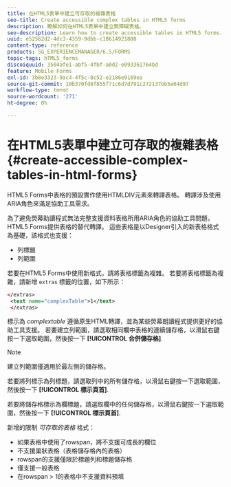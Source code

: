 ```yaml
---
title: 在HTML5表單中建立可存取的複雜表格
seo-title: Create accessible complex tables in HTML5 forms
description: 瞭解如何在HTML5表單中建立無障礙表格。
seo-description: Learn how to create accessible tables in HTML5 forms.
uuid: e52562d2-4dc3-4359-9dbb-c18614921808
content-type: reference
products: SG_EXPERIENCEMANAGER/6.5/FORMS
topic-tags: hTML5_forms
discoiquuid: 3504afe1-abf5-4fbf-a0d2-e093361764bd
feature: Mobile Forms
exl-id: 3b8e3323-9ac4-4f5c-8c52-e2186e9169ea
source-git-commit: 10b370fd8f855f71c6d7d791c272137bb5e04d97
workflow-type: tm+mt
source-wordcount: '271'
ht-degree: 0%

---
```


# 在HTML5表單中建立可存取的複雜表格 {#create-accessible-complex-tables-in-html-forms}

HTML5 Forms中表格的預設實作使用HTMLDIV元素來轉譯表格。 轉譯涉及使用ARIA角色來滿足協助工具需求。

為了避免熒幕助讀程式無法完整支援資料表格所用ARIA角色的協助工具問題，HTML5 Forms提供表格的替代轉譯。 這些表格是以Designer引入的新表格格式為基礎，該格式也支援：

* 列標題
* 列範圍

若要在HTML5 Forms中使用新格式，請將表格標籤為複雜。 若要將表格標籤為複雜，請新增 `extras` 標籤的位置，如下所示：

```xml
</extras>
 <text name="complexTable">1</text>
 </extras>
```

標示為 *complextable* 遵循原生HTML轉譯，並為某些熒幕朗讀程式提供更好的協助工具支援。  若要建立列範圍，請選取相同欄中表格的連續儲存格，以滑鼠右鍵按一下選取範圍，然後按一下 **[!UICONTROL 合併儲存格]**.

>[!NOTE]
>
>建立列範圍僅適用於最左側的儲存格。

若要將列標示為列標題，請選取列中的所有儲存格，以滑鼠右鍵按一下選取範圍，然後按一下 **[!UICONTROL 標示頁首]**.

若要將儲存格標示為欄標題，請選取欄中的任何儲存格，以滑鼠右鍵按一下選取範圍，然後按一下 **[!UICONTROL 標示頁首]**.

新增的限制 *可存取的表格* 格式：

* 如果表格中使用了rowspan，將不支援可成長的欄位
* 不支援巢狀表格（表格儲存格內的表格）
* rowspan的支援僅限於標題列和標題儲存格
* 僅支援一般表格
* 在rowspan > 1的表格中不支援資料預填
